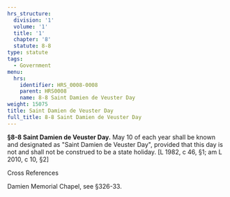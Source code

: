 ```yaml
---
hrs_structure:
  division: '1'
  volume: '1'
  title: '1'
  chapter: '8'
  statute: 8-8
type: statute
tags:
  - Government
menu:
  hrs:
    identifier: HRS_0008-0008
    parent: HRS0008
    name: 8-8 Saint Damien de Veuster Day
weight: 15075
title: Saint Damien de Veuster Day
full_title: 8-8 Saint Damien de Veuster Day
---
```

**§8-8 Saint Damien de Veuster Day.** May 10 of each year shall be known and designated as "Saint Damien de Veuster Day", provided that this day is not and shall not be construed to be a state holiday. [L 1982, c 46, §1; am L 2010, c 10, §2]

Cross References

Damien Memorial Chapel, see §326-33.
